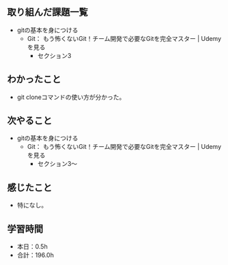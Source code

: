 ## 取り組んだ課題一覧
- gitの基本を身につける
  - Git： もう怖くないGit！チーム開発で必要なGitを完全マスター | 
Udemy　を見る
    - セクション3
## わかったこと
-  git cloneコマンドの使い方が分かった。
## 次やること
- gitの基本を身につける
  - Git： もう怖くないGit！チーム開発で必要なGitを完全マスター | 
Udemy　を見る
    - セクション3〜
## 感じたこと
- 特になし。
## 学習時間
- 本日：0.5h
- 合計：196.0h